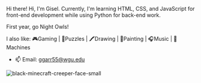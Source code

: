 Hi there!
Hi, I'm Gisel. Currently, I'm learning HTML, CSS, and JavaScript for front-end development while using Python for back-end work.

First year, go Night Owls! 

I also like: 
🎮Gaming | 🎲Puzzles | 🖍️Drawing | 🎨Painting | 🎧Music | 🤖Machines  


- 📫 Email: ggarr55@wgu.edu

![black-minecraft-creeper-face-small](https://github.com/user-attachments/assets/bb5aad12-270a-44a5-ad5c-c617c2bcd6d1)
